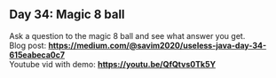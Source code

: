 ## Day 34: Magic 8 ball
Ask a question to the magic 8 ball and see what answer you get.  
Blog post: **<https://medium.com/@savim2020/useless-java-day-34-615eabeca0c7>**  
Youtube vid with demo: **<https://youtu.be/QfQtvs0Tk5Y>**
